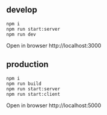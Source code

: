 ## develop
```
npm i
npm run start:server
npm run dev
```
Open in browser http://localhost:3000

## production
```
npm i
npm run build
npm run start:server
npm run start:client
```

Open in browser http://localhost:5000
